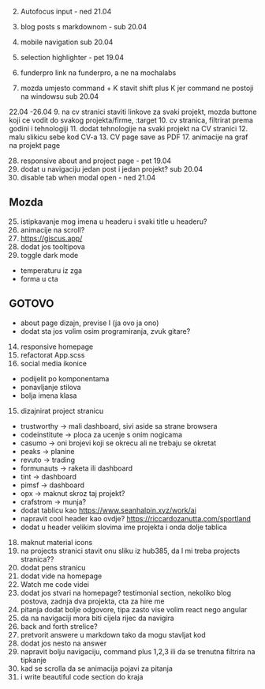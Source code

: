 2. Autofocus input - ned 21.04
3. blog posts s markdownom - sub 20.04
4. mobile navigation sub 20.04

6. selection highlighter - pet 19.04
7. funderpro link na funderpro, a ne na mochalabs
8. mozda umjesto command + K stavit shift plus K jer command ne postoji na windowsu sub 20.04

22.04 -26.04
9. na cv stranici staviti linkove za svaki projekt, mozda buttone koji ce vodit do svakog projekta/firme, :target
10. cv stranica, filtrirat prema godini i tehnologiji
11. dodat tehnologije na svaki projekt na CV stranici
12. malu slikicu sebe kod CV-a
13. CV page save as PDF
17. animacije na graf na projekt page

28. responsive about and project page - pet 19.04
15. dodat u navigaciju jedan post i jedan projekt? sub 20.04
16. disable tab when modal open - ned 21.04


## Mozda

25. istipkavanje mog imena u headeru i svaki title u headeru?
26. animacije na scroll?
27. https://giscus.app/
28. dodat jos tooltipova
5. toggle dark mode
- temperaturu iz zga
- forma u cta

## GOTOVO
- about page dizajn, previse I (ja ovo ja ono)
- dodat sta jos volim osim programiranja, zvuk gitare?
14. responsive homepage
18. refactorat App.scss
19. social media ikonice

- podijelit po komponentama
- ponavljanje stilova
- bolja imena klasa

15. dizajnirat project stranicu

- trustworthy -> mali dashboard, sivi aside sa strane browsera
- codeinstitute -> ploca za ucenje s onim nogicama
- casumo -> oni brojevi koji se okrecu ali ne trebaju se okretat
- peaks -> planine
- revuto -> trading
- formunauts -> raketa ili dashboard
- tint -> dashboard
- pimsf -> dashboard
- opx -> maknut skroz taj projekt?
- crafstrom -> munja?
- dodat tablicu kao https://www.seanhalpin.xyz/work/ai
- napravit cool header kao ovdje? https://riccardozanutta.com/sportland
- dodat u header velikim slovima ime projekta i onda dolje tablica

18. maknut material icons
19. na projects stranici stavit onu sliku iz hub385, da l mi treba projects stranica??
20. dodat pens stranicu
21. dodat vide na homepage
22. Watch me code videi
23. dodat jos stvari na homepage? testimonial section, nekoliko blog postova, zadnja dva projekta, cta za hire me
24. pitanja dodat bolje odgovore, tipa zasto vise volim react nego angular
25. da na navigaciji mora biti cijela rijec da navigira
26. back and forth strelice?
27. pretvorit answere u markdown tako da mogu stavljat kod
28. dodat jos nesto na answer
29. napravit bolju navigaciju, command plus 1,2,3 ili da se trenutna filtrira na tipkanje
30. kad se scrolla da se animacija pojavi za pitanja
31. i write beautiful code section do kraja

